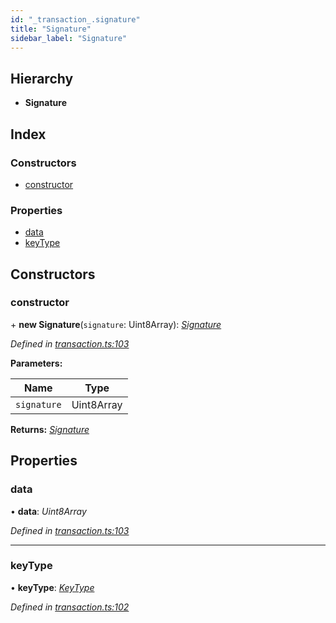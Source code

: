 ```yaml
---
id: "_transaction_.signature"
title: "Signature"
sidebar_label: "Signature"
---
```


## Hierarchy

* **Signature**

## Index

### Constructors

* [constructor](_transaction_.signature.md#constructor)

### Properties

* [data](_transaction_.signature.md#data)
* [keyType](_transaction_.signature.md#keytype)

## Constructors

###  constructor

\+ **new Signature**(`signature`: Uint8Array): *[Signature](_transaction_.signature.md)*

*Defined in [transaction.ts:103](https://github.com/nearprotocol/nearlib/blob/12d9667/src.ts/transaction.ts#L103)*

**Parameters:**

Name | Type |
------ | ------ |
`signature` | Uint8Array |

**Returns:** *[Signature](_transaction_.signature.md)*

## Properties

###  data

• **data**: *Uint8Array*

*Defined in [transaction.ts:103](https://github.com/nearprotocol/nearlib/blob/12d9667/src.ts/transaction.ts#L103)*

___

###  keyType

• **keyType**: *[KeyType](../enums/_utils_key_pair_.keytype.md)*

*Defined in [transaction.ts:102](https://github.com/nearprotocol/nearlib/blob/12d9667/src.ts/transaction.ts#L102)*